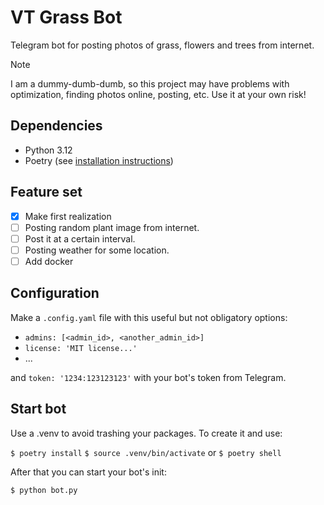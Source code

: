 # VT Grass Bot

Telegram bot for posting photos of grass, flowers and trees from internet.

> [!NOTE]
> I am a dummy-dumb-dumb, so this project may have problems with optimization, finding photos online, posting, etc. Use it at your own risk!

## Dependencies

- Python 3.12
- Poetry (see [installation instructions](https://python-poetry.org/docs/#installation))

## Feature set

- [x] Make first realization
- [ ] Posting random plant image from internet.
- [ ] Post it at a certain interval.
- [ ] Posting weather for some location.
- [ ] Add docker

## Configuration

Make a `.config.yaml` file with this useful but not obligatory options:
- ```admins: [<admin_id>, <another_admin_id>]```
- ```license: 'MIT license...'```
- ...

and `token: '1234:123123123'` with your bot's token from Telegram.

## Start bot

Use a .venv to avoid trashing your packages. To create it and use:

```$ poetry install```
```$ source .venv/bin/activate``` or ```$ poetry shell```

After that you can start your bot's init:

```$ python bot.py```
